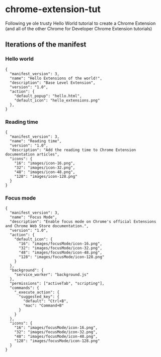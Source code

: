 # chrome-extension-tut

Following ye ole trusty Hello World tutorial to create a Chrome Extension (and all of the other Chrome for Developer Chrome Extension tutorials)

## Iterations of the manifest

### Hello world 

````
{
  "manifest_version": 3,
  "name": "Hello Extensions of the world!",
  "description": "Base Level Extension",
  "version": "1.0",
  "action": {
    "default_popup": "hello.html",
    "default_icon": "hello_extensions.png"
  },
}
````

### Reading time

````
{
  "manifest_version": 3,
  "name": "Reading time",
  "version": "1.0",
  "description": "Add the reading time to Chrome Extension documentation articles",
  "icons": {
    "16": "images/icon-16.png",
    "32": "images/icon-32.png",
    "48": "images/icon-48.png",
    "128": "images/icon-128.png"
  }
}
````

### Focus mode

````
{
  "manifest_version": 3,
  "name": "Focus Mode",
  "description": "Enable focus mode on Chrome's official Extensions and Chrome Web Store documentation.",
  "version": "1.0",
  "action": {
    "default_icon": {
      "16": "images/focusMode/icon-16.png",
      "32": "images/focusMode/icon-32.png",
      "48": "images/focusMode/icon-48.png",
      "128": "images/focusMode/icon-128.png"
    }
  },
  "background": {
    "service_worker": "background.js"
  },
  "permissions": ["activeTab", "scripting"],
  "commands": {
    "_execute_action": {
      "suggested_key": {
        "default": "Ctrl+B",
        "mac": "Command+B"
      }
    }
  },
  "icons": {
    "16": "images/focusMode/icon-16.png",
    "32": "images/focusMode/icon-32.png",
    "48": "images/focusMode/icon-48.png",
    "128": "images/focusMode/icon-128.png"
  }
}
````

